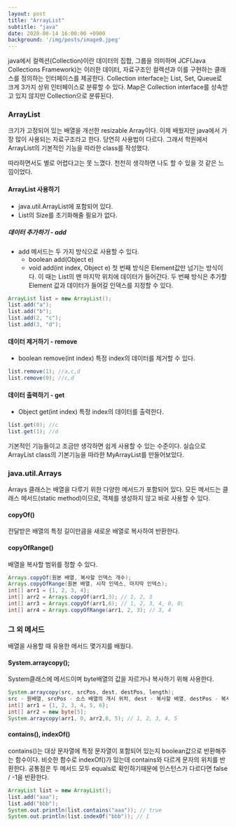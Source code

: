 ```yaml
---
layout: post
title: "ArrayList"
subtitle: "java"
date: 2020-08-14 16:00:00 +0900
background: '/img/posts/image0.jpeg'
---
```


java에서 컬렉션(Collection)이란 데이터의 집합, 그룹을 의미하며 JCF(Java Collections Framework)는 이러한 데이터, 자료구조인 컬렉션과 이를 구현하는 클래스를 정의하는 인터페이스를 제공한다.
Collection interface는 List, Set, Queue로 크게 3가지 상위 인터페이스로 분류할 수 있다. Map은 Collection interface를 상속받고 있지 않지만 Collection으로 분류된다. 

### ArrayList

크기가 고정되어 있는 배열을 개선한 resizable Array이다. 이제 배웠지만 java에서 가장 많이 사용되는 자료구조라고 한다. 당연히 사용법이 다르다. 그래서 학원에서 ArrayList의 기본적인 기능을 따라한 class를 작성했다.

따라하면서도 별로 어렵다고는 못 느꼈다. 천천히 생각하면 나도 할 수 있을 것 같은 느낌이었다.

#### ArrayList 사용하기

- java.util.ArrayList에 포함되어 있다.
- List의 Size를 초기화해줄 필요가 없다.

##### 데이터 추가하기 - add
- add 메서드는 두 가지 방식으로 사용할 수 있다.
    - boolean add(Object e)
    - void add(int index, Object e)
첫 번째 방식은 Element값만 넘기는 방식이다. 이 때는 List의 맨 마지막 위치에 데이터가 들어간다. 두 번째 방식은 추가할 Element 값과 데이터가 들어갈 인덱스를 지정할 수 있다.
```java
ArrayList list = new ArrayList();
list.add("a");
list.add("b");
list.add(2, "c");
list.add(3, "d");
```

#### 데이터 제거하기 - remove
- boolean remove(int index)
특정 index의 데이터를 제거할 수 있다.
```java
list.remove(1); //a,c,d
list.remove(0); //c,d
```

#### 데이터 출력하기 - get
- Object get(int index)
특정 index의 데이터를 출력한다.
```java
list.get(0); //c
list.get(1); //d
```

기본적인 기능들이고 조금만 생각하면 쉽게 사용할 수 있는 수준이다. 실습으로 ArrayList class의 기본기능을 따라한 MyArrayList를 만들어보았다.

### java.util.Arrays

Arrays 클래스는 배열을 다루기 위한 다양한 메서드가 포함되어 있다. 모든 메서드는 클래스 메서드(static method)이므로, 객체를 생성하지 않고 바로 사용할 수 있다.

#### copyOf()
전달받은 배열의 특정 길이만큼을 새로운 배열로 복사하여 반환한다.

#### copyOfRange()
배열을 복사할 범위를 정할 수 있다.
```java
Arrays.copyOf(원본 배열, 복사할 인덱스 개수);
Arrays.copyOfRange(원본 배열, 시작 인덱스, 마지막 인덱스);
int[] arr1 = {1, 2, 3, 4};
int[] arr2 = Arrays.copyOf(arr1,3); // 1, 2, 3
int[] arr3 = Arrays.copyOf(arr1,6); // 1, 2, 3, 4, 0, 0\
int[] arr4 = Arrays.copyOfRange(arr1, 2, 3); // 3, 4
```

### 그 외 메서드
배열을 사용할 때 유용한 메서드 몇가지를 배웠다.

#### System.arraycopy();
System클래스에 메서드이며 byte배열의 값을 자르거나 복사하기 위해 사용한다.
```java
System.arraycopy(src, srcPos, dest, destPos, length);
src - 원배열, srcPos - 소스 배열의 개시 위치, dest - 복사할 배열, destPos - 복사 배열내에 위치, length - 복사할 배열 인덱스 수
int[] arr1 = {1, 2, 3, 4, 5, 6};
int[] arr2 = new byte[5];
System.arraycopy(arr1, 0, arr2,0, 5); // 1, 2, 3, 4, 5
```

#### contains(), indexOf()
contains()는 대상 문자열에 특정 문자열이 포함되어 있는지 boolean값으로 반환해주는 함수이다. 비슷한 함수로 indexOf()가 있는데 contains와 다르게 문자의 위치를 반환한다. 공통점은 두 메서드 모두 equals로 확인하기때문에 인스턴스가 다르다면 false / -1을 반환한다.
```java
ArrayList list = new ArrayList();
list.add("aaa");
list.add("bbb");
System.out.println(list.contains("aaa")); // true
System.out.println(list.indexOf("bbb")); // 1
```
